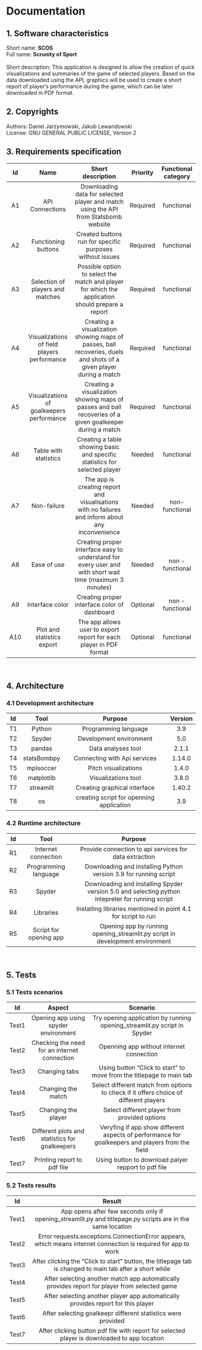 # Documentation

## 1. Software characteristics
Short name: **SCOS** \
Full name: **Scrunity of Sport** <br><br>
Short description: This application is designed to allow the creation of quick visualizations and summaries of the game of selected players. Based on the data downloaded using the API, graphics will be used to create a short report of player’s performance during the game, which can be later downloaded in PDF format.

## 2. Copyrights
Authors: Daniel Jarzymowski, Jakub Lewandowski \
License: GNU GENERAL PUBLIC LICENSE, Version 2
<br>

## 3. Requirements specification
| Id | Name | Short description | Priority | Functional category |
| :--: | :--: | :--: | :--: | :--: | 
| A1 | API Connections | Downloading data for selected player and match using the API from Statsbomb website | Required | functional |
| A2 | Functioning buttons | Created buttons run for specific purposes without issues | Required | functional |
| A3 | Selection of players and matches | Possible option to select the match and player for which the application should prepare a report | Required | functional |
| A4 | Visualizations of field players performance | Creating a visualization showing maps of passes, ball recoveries, duels and shots of a given player during a match | Required | functional | 
| A5 | Visualizations of goalkeepers performance| Creating a visualization showing maps of passes and ball recoveries of a given goalkeeper during a match | Required | functional |
| A6 | Table with statistics | Creating a table showing basic and specific statistics for selected player | Needed | functional |
| A7 | Non-failure | The app is creating report and visualisations with no failures and inform about any inconvenience | Needed | non- functional |
| A8 | Ease of use | Creating proper interface easy to understand for every user and with short wait time (maximum 3 minutes) | Needed | non - functional |
| A9 | Interface color | Creating proper interface color of dashboard | Optional | non - functional |
| A10 | Plot and statistics export | The app allows user to export report for each player in PDF format | Optional | functional | 
<br>

## 4. Architecture
### 4.1 Development architecture
| Id | Tool | Purpose | Version |
| :--: | :--: | :--: | :--: | 
| T1 | Python | Programming language | 3.9 | 
| T2 | Spyder | Development environment | 5.0 |
| T3 | pandas | Data analyses tool | 2.1.1 | 
| T4 | statsBombpy | Connecting with Api services | 1.14.0 |
| T5 | mplsoccer | Pitch visualizations | 1.4.0 |
| T6 | matplotlib | Visualizations tool | 3.8.0 |
| T7 | streamlit | Creating graphical interface | 1.40.2 |
| T8 | os | creating script for openning application | 3.9 | 

### 4.2 Runtime architecture
| Id | Tool | Purpose |
| :--: | :--: | :--: | 
| R1 | Internet connection | Provide connection to api services for data extraction | 
| R2 | Programming language | Downloading and installing Python version 3.9 for running script |
| R3 | Spyder | Downloading and installing Spyder version 5.0 and selecting python intepreter for running script | 
| R4 | Libraries | Installing libraries mentioned in point 4.1 for script to run | 
| R5 | Script for opening app | Opening app by running opening_streamlit.py script in development environment | 
<br>

## 5. Tests
### 5.1 Tests scenarios
| Id | Aspect | Scenario | 
| :--: | :--: | :--: | 
| Test1 | Opening app using spyder environment | Try opening application by running opening_streamlit.py script in Spyder  |
| Test2 | Checking the need for an internet connection | Openning app without internet connection |
| Test3 | Changing tabs | Using button “Click to start” to move from the titlepage to main tab | 
| Test4 | Changing the match | Select different match from options to check if it offers choice of different players | 
| Test5 | Changing the player | Select different player from provided options | 
| Test6 | Different plots and statistics for goalkeepers | Veryfing if app show different aspects of performance for goalkeepers and players from the field | 
| Test7 | Printing report to pdf file | Using button to download palyer repport to pdf file | 

### 5.2 Tests results 
| Id | Result |
| :--: | :--: |
| Test1 | App opens after few seconds only if opening_streamlit.py and titlepage.py scripts are in the same location |
| Test2 | Error requests.exceptions.ConnectionError appears, which means internet connection is required for app to work |
| Test3 | After clicking the “Click to start” button, the titlepage tab is changed to main tab after a short while | 
| Test4 | After selecting another match app automatically provides report for player from selected game | 
| Test5 | After selecting another player app automatically provides report for this player |
| Test6 | After selecting goalkeepr different statistics were provided | 
| Test7 | After clicking button pdf file with report for selected player is downloaded to app location | 
